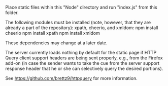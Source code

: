 Place static files within this "Node" directory and run "index.js" from this folder.

The following modules must be installed (note, however, that they
are already a part of the repository): xpath, cheerio, and xmldom:
    npm install cheerio
    npm install xpath
    npm install xmldom

These dependencies may change at a later date.

The server currently loads nothing by default for the static page if HTTP Query client support headers are
being sent properly, e.g., from the Firefox add-on (in case the sender wants to take the cue
from the server support response header that he or she can selectively query the desired portions).

See https://github.com/brettz9/httpquery for more information.